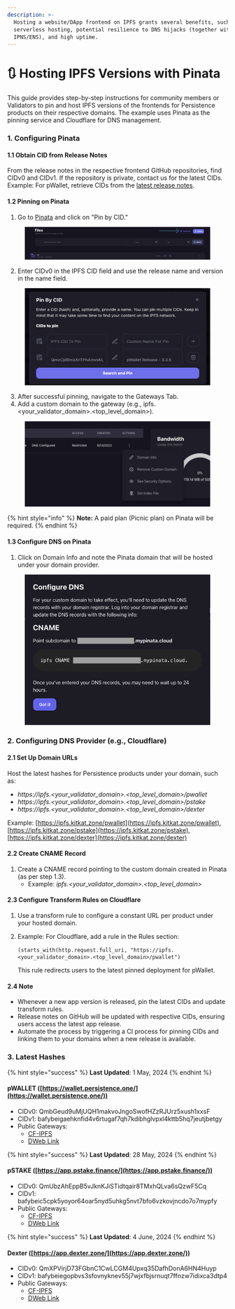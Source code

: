 ```yaml
---
description: >-
  Hosting a website/DApp frontend on IPFS grants several benefits, such as
  serverless hosting, potential resilience to DNS hijacks (together with
  IPNS/ENS), and high uptime.
---
```


# 🔃 Hosting IPFS Versions with Pinata

This guide provides step-by-step instructions for community members or Validators to pin and host IPFS versions of the frontends for Persistence products on their respective domains. The example uses Pinata as the pinning service and Cloudflare for DNS management.

### 1. Configuring Pinata

#### 1.1 Obtain CID from Release Notes

From the release notes in the respective frontend GitHub repositories, find CIDv0 and CIDv1. If the repository is private, contact us for the latest CIDs. Example: For pWallet, retrieve CIDs from the [latest release notes](https://github.com/persistenceOne/persistenceWallet/releases).

#### 1.2 Pinning on Pinata

1. Go to [Pinata](https://app.pinata.cloud/pinmanager) and click on "Pin by CID."

<figure><img src="../../.gitbook/assets/image (2).png" alt=""><figcaption></figcaption></figure>

2. Enter CIDv0 in the IPFS CID field and use the release name and version in the name field.

<figure><img src="../../.gitbook/assets/image (1) (1).png" alt=""><figcaption></figcaption></figure>

3. After successful pinning, navigate to the Gateways Tab.
4. Add a custom domain to the gateway (e.g., ipfs.\<your\_validator\_domain>.\<top\_level\_domain>).

<figure><img src="../../.gitbook/assets/image (2) (1).png" alt=""><figcaption></figcaption></figure>

{% hint style="info" %}
**Note:** A paid plan (Picnic plan) on Pinata will be required.
{% endhint %}

#### 1.3 Configure DNS on Pinata

1. Click on Domain Info and note the Pinata domain that will be hosted under your domain provider.

<figure><img src="../../.gitbook/assets/image (3).png" alt=""><figcaption></figcaption></figure>

### 2. Configuring DNS Provider (e.g., Cloudflare)

#### 2.1 Set Up Domain URLs

Host the latest hashes for Persistence products under your domain, such as:

* _https://ipfs.\<your\_validator\_domain>.\<top\_level\_domain>/pwallet_
* _https://ipfs.\<your\_validator\_domain>.\<top\_level\_domain>/pstake_
* _https://ipfs.\<your\_validator\_domain>.\<top\_level\_domain>/dexter_

Example: [https://ipfs.kitkat.zone/pwallet](https://ipfs.kitkat.zone/pwallet), [https://ipfs.kitkat.zone/pstake](https://ipfs.kitkat.zone/pstake), [https://ipfs.kitkat.zone/dexter](https://ipfs.kitkat.zone/dexter)

#### 2.2 Create CNAME Record

1. Create a CNAME record pointing to the custom domain created in Pinata (as per step 1.3).
   * Example: _ipfs.\<your\_validator\_domain>.\<top\_level\_domain>_

#### 2.3 Configure Transform Rules on Cloudflare

1. Use a transform rule to configure a constant URL per product under your hosted domain.
2.  Example: For Cloudflare, add a rule in the Rules section:

    ```plaintext
    (starts_with(http.request.full_uri, "https://ipfs.<your_validator_domain>.<top_level_domain>/pwallet")
    ```

    This rule redirects users to the latest pinned deployment for pWallet.

#### 2.4 Note

* Whenever a new app version is released, pin the latest CIDs and update transform rules.
* Release notes on GitHub will be updated with respective CIDs, ensuring users access the latest app release.
* Automate the process by triggering a CI process for pinning CIDs and linking them to your domains when a new release is available.

### 3. Latest Hashes

{% hint style="success" %}
**Last Updated**: 1 May, 2024
{% endhint %}

#### pWALLET ([https://wallet.persistence.one/](https://wallet.persistence.one/))

* CIDv0: QmbGeud9uMjUQH1makvoJngoSwofHZzRJUrz5xush1xxsF
* CIDv1: bafybeigaehknfid4v6rtugaf7qh7kdibhglvpxl4kttb5hq7jeutjbetgy
* Public Gateways:
  * [CF-IPFS](https://bafybeigaehknfid4v6rtugaf7qh7kdibhglvpxl4kttb5hq7jeutjbetgy.ipfs.cf-ipfs.com/)
  * [DWeb Link](https://bafybeigaehknfid4v6rtugaf7qh7kdibhglvpxl4kttb5hq7jeutjbetgy.ipfs.dweb.link/)

{% hint style="success" %}
**Last Updated**: 28 May, 2024
{% endhint %}

#### pSTAKE ([https://app.pstake.finance/](https://app.pstake.finance/))

* CIDv0: QmUbzAhEppB5vJknKJiSTidtqair8TMxhQLva6sQzwF5Cq
* CIDv1: bafybeic5cpk5yoyor64oar5nyd5uhkg5nvt7bfo6vzkovjncdo7o7mypfy
* Public Gateways:
  * [CF-IPFS](https://bafybeic5cpk5yoyor64oar5nyd5uhkg5nvt7bfo6vzkovjncdo7o7mypfy.ipfs.cf-ipfs.com/)
  * [DWeb Link](https://bafybeic5cpk5yoyor64oar5nyd5uhkg5nvt7bfo6vzkovjncdo7o7mypfy.ipfs.dweb.link/)

{% hint style="success" %}
**Last Updated**: 4 June, 2024
{% endhint %}

#### Dexter ([https://app.dexter.zone/](https://app.dexter.zone/))

* CIDv0: QmXPVirjD73FGbnC1CwLCGM4Upxq35DafhDonA6HN4Huyp
* CIDv1: bafybeiegopbvs3sfovnyknev55j7wjxfbjsrnuqt7ffnzw7idixca3dtp4
* Public Gateways:
  * [CF-IPFS](https://bafybeiegopbvs3sfovnyknev55j7wjxfbjsrnuqt7ffnzw7idixca3dtp4.ipfs.cf-ipfs.com/)
  * [DWeb Link](https://bafybeiegopbvs3sfovnyknev55j7wjxfbjsrnuqt7ffnzw7idixca3dtp4.ipfs.dweb.link/)

